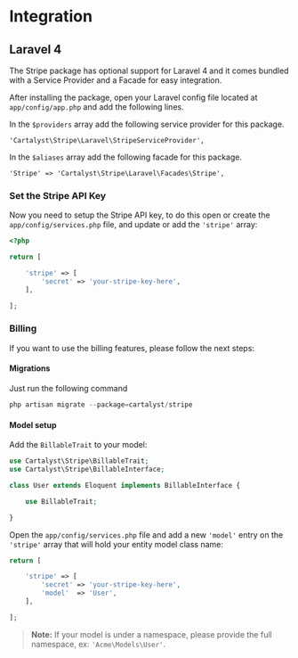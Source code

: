# Integration

## Laravel 4

The Stripe package has optional support for Laravel 4 and it comes bundled with a Service Provider and a Facade for easy integration.

After installing the package, open your Laravel config file located at `app/config/app.php` and add the following lines.

In the `$providers` array add the following service provider for this package.

	'Cartalyst\Stripe\Laravel\StripeServiceProvider',

In the `$aliases` array add the following facade for this package.

	'Stripe' => 'Cartalyst\Stripe\Laravel\Facades\Stripe',

### Set the Stripe API Key

Now you need to setup the Stripe API key, to do this open or create the `app/config/services.php` file, and update or add the `'stripe'` array:

```php
<?php

return [

	'stripe' => [
		'secret' => 'your-stripe-key-here',
	],

];
```

### Billing

If you want to use the billing features, please follow the next steps:

#### Migrations

Just run the following command

```php
php artisan migrate --package=cartalyst/stripe
```

#### Model setup

Add the `BillableTrait` to your model:

```php
use Cartalyst\Stripe\BillableTrait;
use Cartalyst\Stripe\BillableInterface;

class User extends Eloquent implements BillableInterface {

	use BillableTrait;

}
```

Open the `app/config/services.php` file and add a new `'model'` entry on the `'stripe'` array that will hold your entity model class name:

```php
return [

	'stripe' => [
		'secret' => 'your-stripe-key-here',
		'model'  => 'User',
	],

];
```

> **Note:** If your model is under a namespace, please provide the full namespace, ex: `'Acme\Models\User'`.
